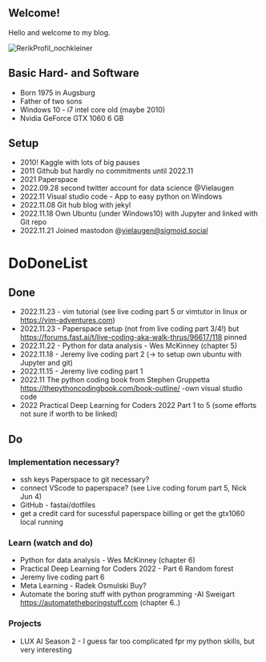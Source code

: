 ## Welcome!


Hello and welcome to my blog. 

![RerikProfil_nochkleiner](https://user-images.githubusercontent.com/12997753/201469698-317e329b-4d46-4913-8cf4-cd6b612d268f.jpg)

## Basic Hard- and Software
- Born 1975 in Augsburg
- Father of two sons
- Windows 10 - i7 intel core old (maybe 2010)
- Nvidia GeForce GTX 1060 6 GB

## Setup
- 2010! Kaggle with lots of big pauses
- 2011 Github but hardly no commitments until 2022.11
- 2021 Paperspace 
- 2022.09.28 second twitter account for data science @Vielaugen
- 2022.11 Visual studio code - App to easy python on Windows 
- 2022.11.08 Git hub blog with jekyl
- 2022.11.18 Own Ubuntu (under Windows10) with Jupyter and linked with Git repo
- 2022.11.21 Joined mastodon @vielaugen@sigmoid.social


# DoDoneList
## Done
- 2022.11.23 - vim tutorial (see live coding part 5 or vimtutor in linux or https://vim-adventures.com)
- 2022.11.23 - Paperspace setup (not from live coding part 3/4!) but https://forums.fast.ai/t/live-coding-aka-walk-thrus/96617/118 pinned
- 2022.11.22 - Python for data analysis - Wes McKinney (chapter 5)
- 2022.11.18 - Jeremy live coding part 2 (-> to setup own ubuntu with Jupyter and git)
- 2022.11.15 - Jeremy live coding part 1  
- 2022.11 The python coding book from Stephen Gruppetta https://thepythoncodingbook.com/book-outline/ -own visual studio code
- 2022 Practical Deep Learning for Coders 2022 Part 1 to 5 (some efforts not sure if worth to be linked)


## Do
### Implementation necessary?
- ssh keys Paperspace to git necessary?
- connect VScode to paperspace? (see Live coding forum part 5, Nick Jun 4)
- GitHub - fastai/dotfiles 
- get a credit card for sucessful paperspace billing or get the gtx1060 local running

### Learn (watch and do) 
- Python for data analysis - Wes McKinney (chapter 6)
- Practical Deep Learning for Coders 2022 - Part 6 Random forest
- Jeremy live coding part 6
- Meta Learning -  Radek Osmulski Buy?
- Automate the boring stuff with python programming -Al Sweigart https://automatetheboringstuff.com (chapter 6..)

### Projects
- LUX AI Season 2 - I guess far too complicated fpr my python skills, but very interesting
